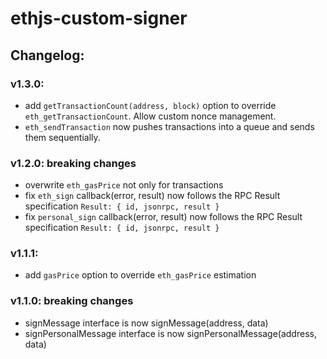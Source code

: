 # ethjs-custom-signer

## Changelog:

### v1.3.0:

- add `getTransactionCount(address, block)` option to override `eth_getTransactionCount`. Allow custom nonce management.
- `eth_sendTransaction` now pushes transactions into a queue and sends them sequentially.

### v1.2.0: breaking changes

- overwrite `eth_gasPrice` not only for transactions
- fix `eth_sign` callback(error, result) now follows the RPC Result specification `Result: { id, jsonrpc, result }`
- fix `personal_sign` callback(error, result) now follows the RPC Result specification `Result: { id, jsonrpc, result }`

### v1.1.1:

- add `gasPrice` option to override `eth_gasPrice` estimation

### v1.1.0: breaking changes

- signMessage interface is now signMessage(address, data)
- signPersonalMessage interface is now signPersonalMessage(address, data)
